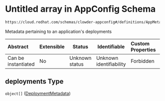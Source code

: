 # Untitled array in AppConfig Schema

```txt
https://cloud.redhat.com/schemas/clowder-appconfig#/definitions/AppMetadata/properties/deployments
```

Metadata pertaining to an application's deployments


| Abstract            | Extensible | Status         | Identifiable            | Custom Properties | Additional Properties | Access Restrictions | Defined In                                                    |
| :------------------ | ---------- | -------------- | ----------------------- | :---------------- | --------------------- | ------------------- | ------------------------------------------------------------- |
| Can be instantiated | No         | Unknown status | Unknown identifiability | Forbidden         | Allowed               | none                | [schema.json\*](../../out/schema.json "open original schema") |

## deployments Type

`object[]` ([DeploymentMetadata](schema-definitions-deploymentmetadata.md))
